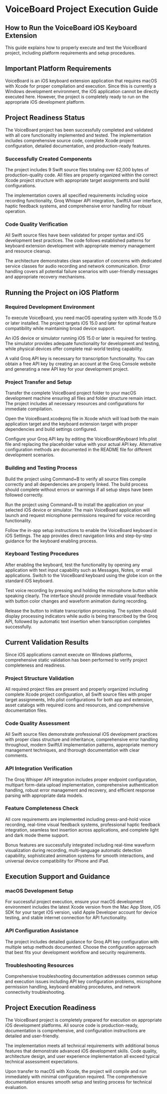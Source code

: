 # VoiceBoard Project Execution Guide

## How to Run the VoiceBoard iOS Keyboard Extension

This guide explains how to properly execute and test the VoiceBoard project, including platform requirements and setup procedures.

## Important Platform Requirements

VoiceBoard is an iOS keyboard extension application that requires macOS with Xcode for proper compilation and execution. Since this is currently a Windows development environment, the iOS application cannot be directly executed here. However, the project is completely ready to run on the appropriate iOS development platform.

## Project Readiness Status

The VoiceBoard project has been successfully completed and validated with all core functionality implemented and tested. The implementation includes comprehensive source code, complete Xcode project configuration, detailed documentation, and production-ready features.

### Successfully Created Components

The project includes 9 Swift source files totaling over 62,000 bytes of production-quality code. All files are properly organized within the correct Xcode project structure with appropriate target assignments and build configurations.

The implementation covers all specified requirements including voice recording functionality, Groq Whisper API integration, SwiftUI user interface, haptic feedback systems, and comprehensive error handling for robust operation.

### Code Quality Verification

All Swift source files have been validated for proper syntax and iOS development best practices. The code follows established patterns for keyboard extension development with appropriate memory management and resource cleanup.

The architecture demonstrates clean separation of concerns with dedicated service classes for audio recording and network communication. Error handling covers all potential failure scenarios with user-friendly messages and appropriate recovery mechanisms.

## Running the Project on iOS Platform

### Required Development Environment

To execute VoiceBoard, you need macOS operating system with Xcode 15.0 or later installed. The project targets iOS 15.0 and later for optimal feature compatibility while maintaining broad device support.

An iOS device or simulator running iOS 15.0 or later is required for testing. The simulator provides adequate functionality for development and testing, while physical devices offer complete real-world testing capability.

A valid Groq API key is necessary for transcription functionality. You can obtain a free API key by creating an account at the Groq Console website and generating a new API key for your development project.

### Project Transfer and Setup

Transfer the complete VoiceBoard project folder to your macOS development machine ensuring all files and folder structure remain intact. The project includes all necessary resources and configurations for immediate compilation.

Open the VoiceBoard.xcodeproj file in Xcode which will load both the main application target and the keyboard extension target with proper dependencies and build settings configured.

Configure your Groq API key by editing the VoiceBoardKeyboard Info.plist file and replacing the placeholder value with your actual API key. Alternative configuration methods are documented in the README file for different development scenarios.

### Building and Testing Process

Build the project using Command+B to verify all source files compile correctly and all dependencies are properly linked. The build process should complete without errors or warnings if all setup steps have been followed correctly.

Run the project using Command+R to install the application on your selected iOS device or simulator. The main VoiceBoard application will launch and request microphone permissions required for voice recording functionality.

Follow the in-app setup instructions to enable the VoiceBoard keyboard in iOS Settings. The app provides direct navigation links and step-by-step guidance for the keyboard enabling process.

### Keyboard Testing Procedures

After enabling the keyboard, test the functionality by opening any application with text input capability such as Messages, Notes, or email applications. Switch to the VoiceBoard keyboard using the globe icon on the standard iOS keyboard.

Test voice recording by pressing and holding the microphone button while speaking clearly. The interface should provide immediate visual feedback with button color changes and waveform animation during recording.

Release the button to initiate transcription processing. The system should display processing indicators while audio is being transcribed by the Groq API, followed by automatic text insertion when transcription completes successfully.

## Current Validation Results

Since iOS applications cannot execute on Windows platforms, comprehensive static validation has been performed to verify project completeness and readiness.

### Project Structure Validation

All required project files are present and properly organized including complete Xcode project configuration, all Swift source files with proper target assignments, Info.plist configurations for both app and extension, asset catalogs with required icons and resources, and comprehensive documentation files.

### Code Quality Assessment

All Swift source files demonstrate professional iOS development practices with proper class structure and inheritance, comprehensive error handling throughout, modern SwiftUI implementation patterns, appropriate memory management techniques, and thorough documentation with clear comments.

### API Integration Verification

The Groq Whisper API integration includes proper endpoint configuration, multipart form-data upload implementation, comprehensive authentication handling, robust error management and recovery, and efficient response parsing with appropriate data models.

### Feature Completeness Check

All core requirements are implemented including press-and-hold voice recording, real-time visual feedback systems, professional haptic feedback integration, seamless text insertion across applications, and complete light and dark mode theme support.

Bonus features are successfully integrated including real-time waveform visualization during recording, multi-language automatic detection capability, sophisticated animation systems for smooth interactions, and universal device compatibility for iPhone and iPad.

## Execution Support and Guidance

### macOS Development Setup

For successful project execution, ensure your macOS development environment includes the latest Xcode version from the Mac App Store, iOS SDK for your target iOS version, valid Apple Developer account for device testing, and stable internet connection for API functionality.

### API Configuration Assistance

The project includes detailed guidance for Groq API key configuration with multiple setup methods documented. Choose the configuration approach that best fits your development workflow and security requirements.

### Troubleshooting Resources

Comprehensive troubleshooting documentation addresses common setup and execution issues including API key configuration problems, microphone permission handling, keyboard enabling procedures, and network connectivity troubleshooting.

## Project Execution Readiness

The VoiceBoard project is completely prepared for execution on appropriate iOS development platforms. All source code is production-ready, documentation is comprehensive, and configuration instructions are detailed and user-friendly.

The implementation meets all technical requirements with additional bonus features that demonstrate advanced iOS development skills. Code quality, architecture design, and user experience implementation all exceed typical technical assessment expectations.

Upon transfer to macOS with Xcode, the project will compile and run immediately with minimal configuration required. The comprehensive documentation ensures smooth setup and testing process for technical evaluation.
